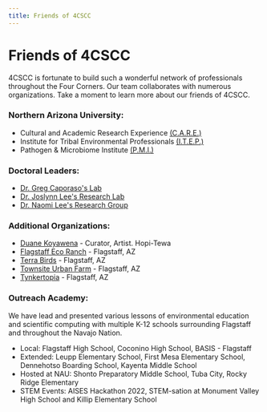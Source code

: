 ```yaml
---
title: Friends of 4CSCC
---
```

# Friends of 4CSCC
4CSCC is fortunate to build such a wonderful network of professionals throughout the Four Corners.  Our team collaborates with numerous organizations. Take a moment to learn more about our friends of 4CSCC.

### Northern Arizona University:
* Cultural and Academic Research Experience [(C.A.R.E.)](https://nau.edu/chem-biochem/care/)
* Institute for Tribal Environmental Professionals [(I.T.E.P.)](http://www7.nau.edu/itep/main)  
* Pathogen & Microbiome Institute [(P.M.I.)](https://in.nau.edu/pmi/)

### Doctoral Leaders:
* [Dr. Greg Caporaso's Lab](https://caporasolab.us/)
* [Dr. Joslynn Lee's Research Lab](https://faculty.fortlewis.edu/jslee/) 
* [Dr. Naomi Lee's Research Group](https://naomileelab.wixsite.com/research)

### Additional Organizations: 
* [Duane Koyawena](https://www.dkoyawenaarts.com/) - Curator, Artist. Hopi-Tewa
* [Flagstaff Eco Ranch](https://flagstaffecoranch.com/) - Flagstaff, AZ
* [Terra Birds](https://www.terrabirds.org/) - Flagstaff, AZ
* [Townsite Urban Farm](https://townsite.farm/) - Flagstaff, AZ
* [Tynkertopia](https://www.tynkertopia.org) - Flagstaff, AZ

### Outreach Academy:
We have lead and presented various lessons of environmental education and scientific computing with multiple K-12 schools surrounding Flagstaff and throughout the Navajo Nation. 
* Local: Flagstaff High School, Coconino High School, BASIS - Flagstaff
* Extended: Leupp Elementary School, First Mesa Elementary School, 
Dennehotso Boarding School, Kayenta Middle School
* Hosted at NAU: Shonto Preparatory Middle School, Tuba City, Rocky Ridge Elementary
* STEM Events: AISES Hackathon 2022, STEM-sation at Monument Valley High School and Killip Elementary School


